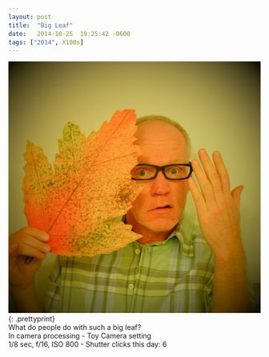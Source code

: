 ```yaml
---
layout: post
title:  "Big Leaf"
date:   2014-10-25  19:25:42 -0600
tags: ["2014", X100s]
---
```

![:title](/images/2014/2014_1025_DSCF5309.jpg)
{: .prettyprint}  
What do people do with such a big leaf?  
In camera processing - Toy Camera setting  
1/8 sec, f/16, ISO 800 - Shutter clicks this day: 6